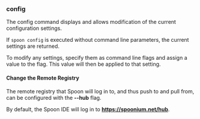 ### config

The config command displays and allows modification of the current configuration settings.

If `spoon config` is executed without command line parameters, the current settings are returned. 

To modify any settings, specify them as command line flags and assign a value to the flag. This value will then be applied to that setting. 

#### Change the Remote Registry

The remote registry that Spoon will log in to, and thus push to and pull from, can be configured with the **--hub** flag. 

By default, the Spoon IDE will log in to **https://spoonium.net/hub**. 